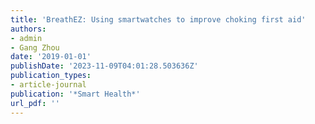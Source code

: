 ```yaml
---
title: 'BreathEZ: Using smartwatches to improve choking first aid'
authors:
- admin
- Gang Zhou
date: '2019-01-01'
publishDate: '2023-11-09T04:01:28.503636Z'
publication_types:
- article-journal
publication: '*Smart Health*'
url_pdf: '' 
---
```

